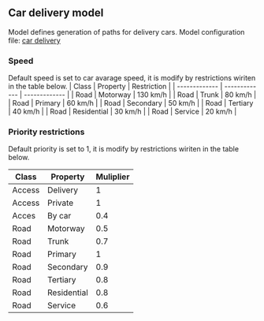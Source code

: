 ## Car delivery model

Model defines generation of paths for delivery cars.
Model configuration file: [car delivery](car_delivery.json)

### Speed
Default speed is set to car avarage speed, it is modify by restrictions wiriten in the table below.
|  Class  | Property |  Restriction |
| ------------- | ------------- | ------------- |
| Road  |  Motorway  |  130 km/h  |
| Road  |  Trunk  |  80 km/h  |
| Road  |  Primary  |  60 km/h  |
| Road  |  Secondary  |  50 km/h |
| Road  |  Tertiary  |  40 km/h  |
| Road  |  Residential  |  30 km/h  |
| Road  |  Service  |  20 km/h  |



### Priority restrictions

Default priority is set to 1, it is modify by restrictions wiriten in the table below.

| Class  | Property |  Muliplier  |
| ------------- | ------------- | ------------- |
|  Access  |  Delivery  |  1  |
|  Access  |  Private  |  1  |
|  Acces  |  By car  |  0.4  |
|  Road  |  Motorway  |  0.5  |
|  Road  |  Trunk  |  0.7  |
|  Road  |  Primary  |  1  |
|  Road  |  Secondary  |  0.9  |
|  Road  |  Tertiary  |  0.8  |
|  Road  |  Residential  |  0.8  |
|  Road  |  Service  |  0.6  |

